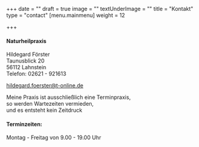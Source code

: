+++
date = ""
draft = true
image = ""
textUnderImage = ""
title = "Kontakt"
type = "contact"
[menu.mainmenu]
weight = 12

+++
#### Naturheilpraxis

Hildegard Förster  
Taunusblick 20  
56112 Lahnstein  
Telefon: 02621 - 921613

hildegard.foerster@t-online.de

Meine Praxis ist ausschließlich eine Terminpraxis,  
so werden Wartezeiten vermieden,  
und es entsteht kein Zeitdruck

#### Terminzeiten:

Montag - Freitag von 9.00 - 19.00 Uhr